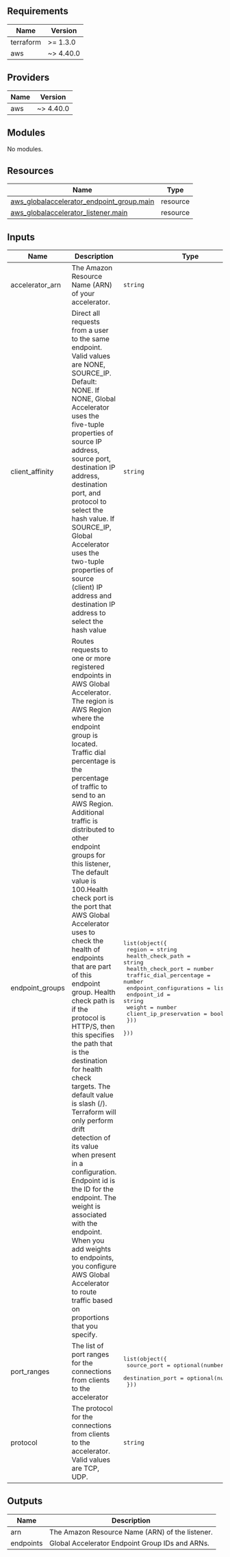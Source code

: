 [comment]: # (BEGIN_TF_DOCS)

## Requirements

| Name | Version |
|------|---------|
| terraform | >= 1.3.0 |
| aws | ~> 4.40.0 |

## Providers

| Name | Version |
|------|---------|
| aws | ~> 4.40.0 |

## Modules

No modules.

## Resources

| Name | Type |
|------|------|
| [aws_globalaccelerator_endpoint_group.main](https://registry.terraform.io/providers/hashicorp/aws/latest/docs/resources/globalaccelerator_endpoint_group) | resource |
| [aws_globalaccelerator_listener.main](https://registry.terraform.io/providers/hashicorp/aws/latest/docs/resources/globalaccelerator_listener) | resource |

## Inputs

| Name | Description | Type | Default | Required |
|------|-------------|------|---------|:--------:|
| accelerator\_arn | The Amazon Resource Name (ARN) of your accelerator. | `string` | n/a | yes |
| client\_affinity | Direct all requests from a user to the same endpoint. Valid values are NONE, SOURCE\_IP. Default: NONE. If NONE, Global Accelerator uses the five-tuple properties of source IP address, source port, destination IP address, destination port, and protocol to select the hash value. If SOURCE\_IP, Global Accelerator uses the two-tuple properties of source (client) IP address and destination IP address to select the hash value | `string` | `"NONE"` | no |
| endpoint\_groups | Routes requests to one or more registered endpoints in AWS Global Accelerator. The region is AWS Region where the endpoint group is located. Traffic dial percentage is the percentage of traffic to send to an AWS Region. Additional traffic is distributed to other endpoint groups for this listener, The default value is 100.Health check port is the port that AWS Global Accelerator uses to check the health of endpoints that are part of this endpoint group. Health check path is if the protocol is HTTP/S, then this specifies the path that is the destination for health check targets. The default value is slash (/). Terraform will only perform drift detection of its value when present in a configuration. Endpoint id is the ID for the endpoint. The weight is associated with the endpoint. When you add weights to endpoints, you configure AWS Global Accelerator to route traffic based on proportions that you specify. | <pre>list(object({<br>    region                  = string<br>    health_check_path       = string<br>    health_check_port       = number<br>    traffic_dial_percentage = number<br>    endpoint_configurations = list(object({<br>      endpoint_id            = string<br>      weight                 = number<br>      client_ip_preservation = bool<br>    }))<br>  }))</pre> | `[]` | no |
| port\_ranges | The list of port ranges for the connections from clients to the accelerator | <pre>list(object({<br>    source_port      = optional(number)<br>    destination_port = optional(number)<br>  }))</pre> | `null` | no |
| protocol | The protocol for the connections from clients to the accelerator. Valid values are TCP, UDP. | `string` | `null` | no |

## Outputs

| Name | Description |
|------|-------------|
| arn | The Amazon Resource Name (ARN) of the listener. |
| endpoints | Global Accelerator Endpoint Group IDs and ARNs. |

[comment]: # (END_TF_DOCS)
